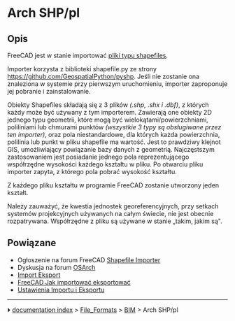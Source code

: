 # Arch SHP/pl
## Opis

FreeCAD jest w stanie importować [pliki typu shapefiles](https://en.wikipedia.org/wiki/Shapefile).

Importer korzysta z biblioteki shapefile.py ze strony <https://github.com/GeospatialPython/pyshp>. Jeśli nie zostanie ona znaleziona w systemie przy pierwszym uruchomieniu, importer zaproponuje jej pobranie i zainstalowanie.

Obiekty Shapefiles składają się z 3 plików *(.shp, .shx i .dbf)*, z których każdy może być używany z tym importerem. Zawierają one obiekty 2D jednego typu geometrii, które mogą być wielokątami/powierzchniami, poliliniami lub chmurami punktów *(wszystkie 3 typy są obsługiwane przez ten importer)*, oraz pola niestandardowe, dla których każda powierzchnia, polilinia lub punkt w pliku shapefile ma wartość. Jest to prawdziwy klejnot GIS, umożliwiający powiązanie bazy danych z geometrią. Najczęstszym zastosowaniem jest posiadanie jednego pola reprezentującego współrzędne wysokości każdego kształtu w pliku. Po otwarciu pliku importer zapyta, z którego pola pobrać wysokość kształtu.

Z każdego pliku kształtu w programie FreeCAD zostanie utworzony jeden kształt.

Należy zauważyć, że kwestia jednostek georeferencyjnych, przy setkach systemów projekcyjnych używanych na całym świecie, nie jest obecnie rozpatrywana. Współrzędne z pliku są używane w stanie „takim, jakim są".



## Powiązane

-   Ogłoszenie na forum FreeCAD [Shapefile Importer](https://forum.freecadweb.org/viewtopic.php?f=9&t=46150)
-   Dyskusja na forum [OSArch](https://community.osarch.org/discussion/comment/578#Comment_578)
-   [Import Eksport](Import_Export/pl.md)
-   [FreeCAD Jak importować eksportować](FreeCAD_Howto_Import_Export.md)
-   [Ustawienia Importu i Eksportu](Import_Export_Preferences/pl.md)



---
⏵ [documentation index](../README.md) > [File_Formats](Category_File_Formats.md) > [BIM](Category_BIM.md) > Arch SHP/pl
